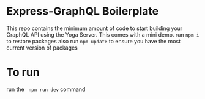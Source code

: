 # Express-GraphQL Boilerplate

This repo contains the minimum amount of code to start building your GraphQL API using the Yoga Server.
This comes with a mini demo.
run <code>npm i</code> to restore packages
also run <code>npm update</code> to ensure you have the most current version of packages

# To run

run the <code> npm run dev</code> command
